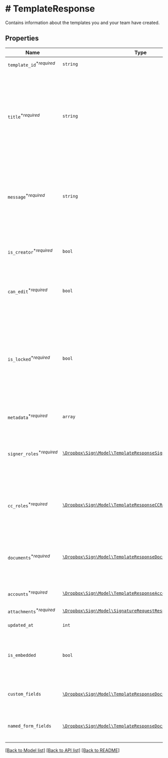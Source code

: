 # # TemplateResponse

Contains information about the templates you and your team have created.

## Properties

Name | Type | Description | Notes
------------ | ------------- | ------------- | -------------
| `template_id`<sup>*_required_</sup> | ```string``` |  The id of the Template.  |  |
| `title`<sup>*_required_</sup> | ```string``` |  The title of the Template. This will also be the default subject of the message sent to signers when using this Template to send a SignatureRequest. This can be overridden when sending the SignatureRequest.  |  |
| `message`<sup>*_required_</sup> | ```string``` |  The default message that will be sent to signers when using this Template to send a SignatureRequest. This can be overridden when sending the SignatureRequest.  |  |
| `is_creator`<sup>*_required_</sup> | ```bool``` |  `true` if you are the owner of this template, `false` if it&#39;s been shared with you by a team member.  |  |
| `can_edit`<sup>*_required_</sup> | ```bool``` |  Indicates whether edit rights have been granted to you by the owner (always `true` if that&#39;s you).  |  |
| `is_locked`<sup>*_required_</sup> | ```bool``` |  Indicates whether the template is locked. If `true`, then the template was created outside your quota and can only be used in `test_mode`. If `false`, then the template is within your quota and can be used to create signature requests.  |  |
| `metadata`<sup>*_required_</sup> | ```array``` |  The metadata attached to the template.  |  |
| `signer_roles`<sup>*_required_</sup> | [```\Dropbox\Sign\Model\TemplateResponseSignerRole[]```](TemplateResponseSignerRole.md) |  An array of the designated signer roles that must be specified when sending a SignatureRequest using this Template.  |  |
| `cc_roles`<sup>*_required_</sup> | [```\Dropbox\Sign\Model\TemplateResponseCCRole[]```](TemplateResponseCCRole.md) |  An array of the designated CC roles that must be specified when sending a SignatureRequest using this Template.  |  |
| `documents`<sup>*_required_</sup> | [```\Dropbox\Sign\Model\TemplateResponseDocument[]```](TemplateResponseDocument.md) |  An array describing each document associated with this Template. Includes form field data for each document.  |  |
| `accounts`<sup>*_required_</sup> | [```\Dropbox\Sign\Model\TemplateResponseAccount[]```](TemplateResponseAccount.md) |  An array of the Accounts that can use this Template.  |  |
| `attachments`<sup>*_required_</sup> | [```\Dropbox\Sign\Model\SignatureRequestResponseAttachment[]```](SignatureRequestResponseAttachment.md) |  Signer attachments.  |  |
| `updated_at` | ```int``` |  Time the template was last updated.  |  |
| `is_embedded` | ```bool``` |  `true` if this template was created using an embedded flow, `false` if it was created on our website.  |  |
| `custom_fields` | [```\Dropbox\Sign\Model\TemplateResponseDocumentCustomFieldBase[]```](TemplateResponseDocumentCustomFieldBase.md) |  Deprecated. Use `custom_fields` inside the [documents](https://developers.hellosign.com/api/reference/operation/templateGet/#!c&#x3D;200&amp;path&#x3D;template/documents&amp;t&#x3D;response) array instead.  |  |
| `named_form_fields` | [```\Dropbox\Sign\Model\TemplateResponseDocumentFormFieldBase[]```](TemplateResponseDocumentFormFieldBase.md) |  Deprecated. Use `form_fields` inside the [documents](https://developers.hellosign.com/api/reference/operation/templateGet/#!c&#x3D;200&amp;path&#x3D;template/documents&amp;t&#x3D;response) array instead.  |  |

[[Back to Model list]](../../README.md#models) [[Back to API list]](../../README.md#endpoints) [[Back to README]](../../README.md)
